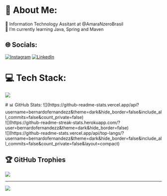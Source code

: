 # 💫 About Me:
🔭 Information Technology Assitant at @AmaraNzeroBrasil<br>🌱 I’m currently learning Java, Spring and Maven<br>


## 🌐 Socials:
[![Instagram](https://img.shields.io/badge/Instagram-%23E4405F.svg?logo=Instagram&logoColor=white)](https://instagram.com/bernafernandezz) [![LinkedIn](https://img.shields.io/badge/LinkedIn-%230077B5.svg?logo=linkedin&logoColor=white)](https://linkedin.com/in/bernardofernandezz) 

# 💻 Tech Stack:
  <a href="https://skillicons.dev">
    <img src="https://skillicons.dev/icons?i=html,css,javascript,python,nodejs,java,git,github,pycharm,tailwind,bash,npm,intellij,vscode" />
  </a>
</p>
# 📊 GitHub Stats:
![](https://github-readme-stats.vercel.app/api?username=bernardofernandezz&theme=dark&hide_border=false&include_all_commits=false&count_private=false)<br/>
![](https://github-readme-streak-stats.herokuapp.com/?user=bernardofernandezz&theme=dark&hide_border=false)<br/>
![](https://github-readme-stats.vercel.app/api/top-langs/?username=bernardofernandezz&theme=dark&hide_border=false&include_all_commits=false&count_private=false&layout=compact)

## 🏆 GitHub Trophies
![](https://github-profile-trophy.vercel.app/?username=bernardofernandezz&theme=radical&no-frame=false&no-bg=true&margin-w=4)

---
[![](https://visitcount.itsvg.in/api?id=bernardofernandezz&icon=0&color=13)](https://visitcount.itsvg.in)

<!-- Proudly created with GPRM ( https://gprm.itsvg.in ) -->
